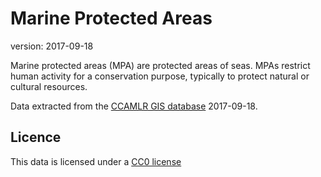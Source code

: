 # Marine Protected Areas

version: 2017-09-18

Marine protected areas (MPA) are protected areas of seas. MPAs restrict human activity for a conservation purpose, typically to protect natural or cultural resources.

Data extracted from the [CCAMLR GIS database](https://gis.ccamlr.org/) 2017-09-18.

## Licence

This data is licensed under a [CC0 license](/LICENSE.md)
